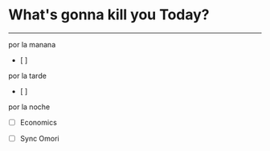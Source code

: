 # What's gonna kill you Today?
---
por la manana
- [ ] 

por la tarde
- [ ] 

por la noche
- [ ] Economics
- [ ] Sync Omori

